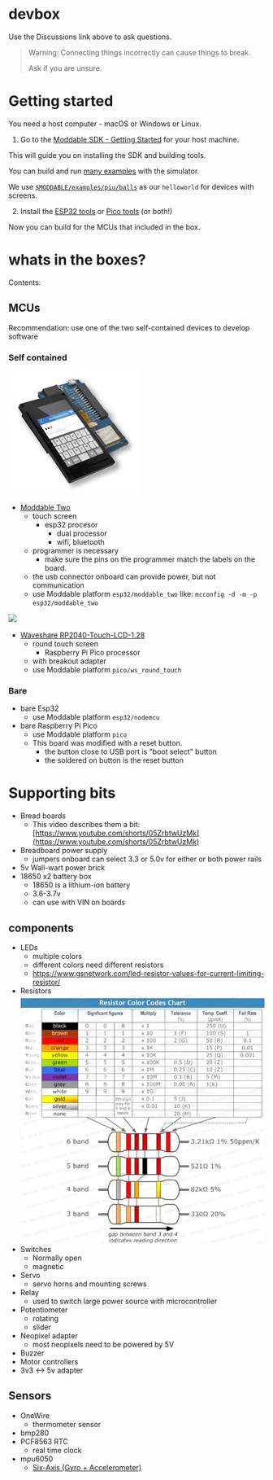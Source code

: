 # devbox

Use the Discussions link above to ask questions.

> Warning:
> Connecting things incorrectly can cause things to break.
> 
> Ask if you are unsure.

# Getting started

You need a host computer - macOS or Windows or Linux.

1) Go to the [Moddable SDK - Getting Started](https://github.com/Moddable-OpenSource/moddable/blob/public/documentation/Moddable%20SDK%20-%20Getting%20Started.md) for your host machine.

This will guide you on installing the SDK and building tools.

You can build and run [many examples](https://github.com/Moddable-OpenSource/moddable/tree/public/examples) with the simulator.

We use [`$MODDABLE/examples/piu/balls`](https://github.com/Moddable-OpenSource/moddable/tree/public/examples/piu#balls) as our `helloworld` for devices with screens.

2) Install the [ESP32 tools](https://github.com/Moddable-OpenSource/moddable/blob/public/documentation/devices/esp32.md) or [Pico tools](https://github.com/Moddable-OpenSource/moddable/blob/public/documentation/devices/esp32.md) (or both!)

Now you can build for the MCUs that included in the box.

# whats in the boxes?

Contents:

## MCUs
Recommendation: use one of the two self-contained devices to develop software

### Self contained
<img src="https://github.com/Moddable-OpenSource/moddable/raw/public/documentation/assets/devices/moddable-two.png">

- [Moddable Two](https://github.com/Moddable-OpenSource/moddable/blob/public/documentation/devices/moddable-two.md)
	- touch screen
		- esp32 procesor
			- dual processor
			- wifi, bluetooth
	- programmer is necessary
		- make sure the pins on the programmer match the labels on the board.
	- the usb connector onboard can provide power, but not communication
	- use Moddable platform `esp32/moddable_two` like:
		`mcconfig -d -m -p esp32/moddable_two`

<img src=https://www.waveshare.com/w/upload/c/cc/RP2040-Touch-LCD-1.28.jpg>

- [Waveshare RP2040-Touch-LCD-1.28](https://www.waveshare.com/wiki/RP2040-Touch-LCD-1.28)
	- round touch screen
		- Raspberry Pi Pico processor
	- with breakout adapter
	- use Moddable platform `pico/ws_round_touch`

### Bare
- bare Esp32
	- use Moddable platform `esp32/nodemcu`
- bare Raspberry Pi Pico
	- use Moddable platform `pico`
	- This board was modified with a reset button.
		- the button close to USB port is "boot select" button
		- the soldered on button is the reset button

# Supporting bits
- Bread boards
	- This video describes them a bit:
		[https://www.youtube.com/shorts/05ZrbtwUzMk](https://www.youtube.com/shorts/05ZrbtwUzMk)
- Breadboard power supply
	- jumpers onboard can select 3.3 or 5.0v for either or both power rails
- 5v Wall-wart power brick
- 18650 x2 battery box
	- 18650 is a lithium-ion battery
	- 3.6-3.7v
	- can use with VIN on boards

## components
- LEDs
	- multiple colors
	- different colors need different resistors
	- https://www.gsnetwork.com/led-resistor-values-for-current-limiting-resistor/
- Resistors
	<img src="./assets/colorcodechart.jpg">
- Switches
	- Normally open
	- magnetic
- Servo
	- servo horns and mounting screws
- Relay
	- used to switch large power source with microcontroller
- Potentiometer
	- rotating
	- slider
- Neopixel adapter
	- most neopixels need to be powered by 5V
- Buzzer
- Motor controllers
- 3v3 <-> 5v adapter

## Sensors
- OneWire
	- thermometer sensor
- bmp280
- PCF8563 RTC
	- real time clock
- mpu6050
	- [Six-Axis (Gyro + Accelerometer)](https://invensense.tdk.com/products/motion-tracking/6-axis/mpu-6050/)